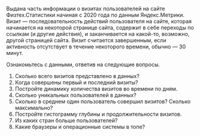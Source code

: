 Выдана часть информации о визитах пользователей на сайте Физтех.Статистики начиная с 2020 года по данным Яндекс.Метрики. Визит &mdash; последовательность действий пользователя на сайте, которая начинается на некоторой странице сайта, содержит в себе переходы по ссылкам (и другие действия), и заканчивается на какой-то, возможно, другой страницей сайта. Визит считается завершенным, если активность отсутствует в течение некоторого времени, обычно &mdash; 30 минут.


Ознакомьтесь с данными, ответив на следующие вопросы.
1. Сколько всего визитов представлено в данных?
2. Когда совершены первый и последний визиты?
3. Постройте динамику количества визитов во времени по дням.
4. Сколько уникальных пользователей в данных?
5. Сколько в среднем один пользователь совершил визитов? Сколько максимально?
6. Постройте гистограмму глубины и продолжительности визитов.
7. Из каких стран больше пользователей?
8. Какие браузеры и операционные системы в топе?